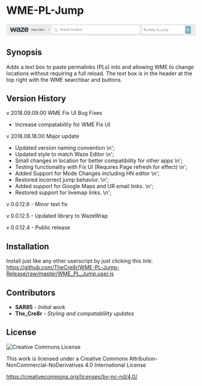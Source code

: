 
# WME-PL-Jump
![pl_jump](https://github.com/TheCre8r/WME-PL-Jump-Release/blob/master/images/plj.png?raw=true)

## Synopsis

Adds a text box to paste permalinks (PLs) into and allowing WME to change locations without requiring a full reload.  The text box is in the header at the top right with the WME searchbar and buttons.

## Version History
v 2018.09.09.00 WME Fix UI Bug Fixes
- Increase compatability for WME Fix UI

v 2018.08.18.00 Major update
- Updated version naming convention \n';
- Updated style to match Waze Editor \n';
- Small changes in location for better compatibility for other apps \n';
- Testing functionality with Fix UI (Requires Page refresh for effect) \n';
- Added Support for Mode Changes including HN editor \n';
- Restored incorrect jump behavior. \n';
- Added support for Google Maps and UR email links. \n';
- Restored support for livemap links. \n';


v 0.0.12.6 - Minor text fix

v 0.0.12.5 - Updated library to WazeWrap

v 0.0.12.4 - Public release

## Installation

Install just like any other userscript by just clicking this link:
https://github.com/TheCre8r/WME-PL-Jump-Release/raw/master/WME_PL_Jump.user.js

## Contributors

* **SAR85** - *Initial work*
* **The_Cre8r** - *Styling and compatablility updates*

## License

![Creative Commons License](https://i.creativecommons.org/l/by-nc-nd/4.0/88x31.png)

This work is licensed under a Creative Commons Attribution-NonCommercial-NoDerivatives 4.0 International License

https://creativecommons.org/licenses/by-nc-nd/4.0/
